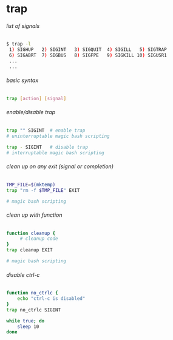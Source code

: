 # trap 

###### list of signals
```bash
$ trap -l
 1) SIGHUP	 2) SIGINT	 3) SIGQUIT	 4) SIGILL	 5) SIGTRAP
 6) SIGABRT	 7) SIGBUS	 8) SIGFPE	 9) SIGKILL	10) SIGUSR1
 ...
 ...
```

###### basic syntax
```bash
trap [action] [signal]
```

###### enable/disable trap
```bash
trap "" SIGINT	# enable trap
# uninterruptable magic bash scripting

trap - SIGINT	# disable trap
# interruptable magic bash scripting
```

###### clean up on any exit (signal or completion)
```bash
TMP_FILE=$(mktemp)
trap "rm -f $TMP_FILE" EXIT

# magic bash scripting
```

###### clean up with function
```bash
function cleanup {
     # cleanup code
}
trap cleanup EXIT

# magic bash scripting
```

###### disable ctrl-c
```bash
function no_ctrlc {
    echo "ctrl-c is disabled"
}
trap no_ctrlc SIGINT

while true; do
    sleep 10
done
```
